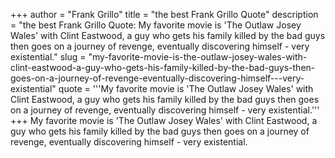 +++
author = "Frank Grillo"
title = "the best Frank Grillo Quote"
description = "the best Frank Grillo Quote: My favorite movie is 'The Outlaw Josey Wales' with Clint Eastwood, a guy who gets his family killed by the bad guys then goes on a journey of revenge, eventually discovering himself - very existential."
slug = "my-favorite-movie-is-the-outlaw-josey-wales-with-clint-eastwood-a-guy-who-gets-his-family-killed-by-the-bad-guys-then-goes-on-a-journey-of-revenge-eventually-discovering-himself---very-existential"
quote = '''My favorite movie is 'The Outlaw Josey Wales' with Clint Eastwood, a guy who gets his family killed by the bad guys then goes on a journey of revenge, eventually discovering himself - very existential.'''
+++
My favorite movie is 'The Outlaw Josey Wales' with Clint Eastwood, a guy who gets his family killed by the bad guys then goes on a journey of revenge, eventually discovering himself - very existential.
